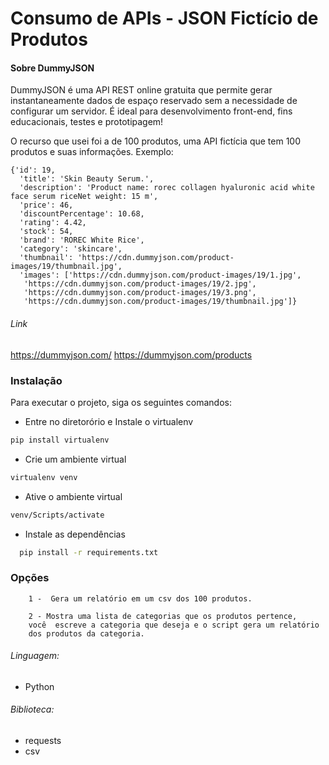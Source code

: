 # Consumo de APIs - JSON Fictício de Produtos

#### Sobre DummyJSON
DummyJSON é uma API REST online gratuita que permite gerar instantaneamente dados de espaço reservado sem a necessidade de configurar um servidor. É ideal para desenvolvimento front-end, fins educacionais, testes e prototipagem!

O recurso que usei foi a de 100 produtos, uma API fictícia que tem 100 produtos e suas informações. Exemplo:

```
{'id': 19,
  'title': 'Skin Beauty Serum.',
  'description': 'Product name: rorec collagen hyaluronic acid white face serum riceNet weight: 15 m',
  'price': 46,
  'discountPercentage': 10.68,
  'rating': 4.42,
  'stock': 54,
  'brand': 'ROREC White Rice',
  'category': 'skincare',
  'thumbnail': 'https://cdn.dummyjson.com/product-images/19/thumbnail.jpg',
  'images': ['https://cdn.dummyjson.com/product-images/19/1.jpg',
   'https://cdn.dummyjson.com/product-images/19/2.jpg',
   'https://cdn.dummyjson.com/product-images/19/3.png',
   'https://cdn.dummyjson.com/product-images/19/thumbnail.jpg']}
```
###### Link
https://dummyjson.com/
https://dummyjson.com/products

### Instalação

Para executar o projeto, siga os seguintes comandos:


  * Entre no diretorório e Instale o virtualenv
  ```sh
  pip install virtualenv
  ```

  * Crie um ambiente virtual
  ```sh
  virtualenv venv 
  ```

  * Ative o ambiente virtual
  ```sh
  venv/Scripts/activate
  ```
  
  * Instale as dependências 
  ```sh
    pip install -r requirements.txt
  ```

### Opções
```
    1 -  Gera um relatório em um csv dos 100 produtos.
```
```
    2 - Mostra uma lista de categorias que os produtos pertence,
    você  escreve a categoria que deseja e o script gera um relatório 
    dos produtos da categoria.
```
###### Linguagem: 
* Python
###### Biblioteca:
* requests
* csv
